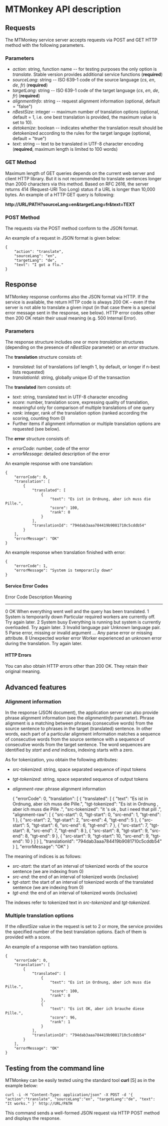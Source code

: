 MTMonkey API description
========================

Requests
--------

The MTMonkey service server accepts requests via POST and GET HTTP
method with the following parameters.

### Parameters

-   *action*: string, function name -- for testing purposes the only
    option is *translate*. Stable version provides additional service
    functions (**required**)
-   *sourceLang*: string -- ISO 639-1 code of the source language (*cs*,
    *en*, *de*, *fr*) (**required**)
-   *targetLang*: string -- ISO 639-1 code of the target language (*cs*,
    *en*, *de*, *fr*) (**required**)
-   *alignmentInfo*: string -- request alignment information (optional,
    default = "false")
-   *nBestSize*: integer -- maximum number of translation options
    (optional, default = 1, i.e. one best translation is provided, the
    maximum value is set to 10).
-   *detokenize*: boolean -- indicates whether the translation result
    should be detokenized according to the rules for the target languge
    (optional, default = "true")
-   *text*: string -- text to be translated in UTF-8 character encoding
    (**required**, maximum length is limited to 100 words)

### GET Method

Maximum length of GET queries depends on the current web server and
client HTTP library. But it is not recommended to translate sentences
longer than 2000 characters via this method. Based on RFC 2616, the
server returns 414 (Request-URI Too Long) status if a URL is longer than
10,000 bytes. An example of a HTTP GET query is following:

**http://URL/PATH?sourceLang=en&targetLang=fr&text=TEXT**

### POST Method

The requests via the POST method conform to the JSON format.

An example of a request in JSON format is given below:

    {
        "action": "translate",
        "sourceLang": "en",
        "targetLang": "de",
        "text": "I got a flu."
    }

Response
--------

MTMonkey response conforms also the JSON format via HTTP. If the service
is available, the return HTTP code is always 200 OK – even if the server
is not able to translate a given input (in that case there is a special
error message sent in the response, see below). HTTP error codes other
then 200 OK retain their usual meaning (e.g. 500 Internal Error).

### Parameters

The response structure includes one or more *translation* structures
(depending on the presence of *nBestSize* parameter) or an *error*
structure.

The **translation** structure consists of:

-   *translated*: list of translations (of length 1, by default, or
    longer if n-best lists requested)
-   *translationId*: string, globally unique ID of the transaction

The **translated** item consists of:

-   *text*: string, translated text in UTF-8 character encoding
-   *score*: number, translation score, expressing quality of
    translation, meaningful only for comparison of multiple translations
    of one query
-   *rank*: integer, rank of the translation option (ranked according
    the scoring, counting from 0)
-   Further items if alignment information or multiple translation
    options are requested (see below).

The **error** structure consists of:

-   *errorCode*: number, code of the error
-   *errorMessage*: detailed description of the error

An example response with one translation:

    {
        "errorCode": 0, 
        "translation": [
            {
                "translated": [
                    {
                        "text": "Es ist in Ordnung, aber ich muss die Pille.", 
                        "score": 100,
                        "rank": 0
                    }
                ], 
                "translationId": "794dab3aaa784419b9081710c5cddb54"
            }
        ], 
        "errorMessage": "OK"
    }

An example response when translation finished with error:

    {
        "errorCode": 1,
        "errorMessage": "System is temporarily down"
    }

#### Service Error Codes

  Error Code   Description                                  Meaning
  ------------ -------------------------------------------- ------------------------------------------------------------------------------
  0            OK                                           When everything went well and the query has been translated.
  1            System is temporarily down                   Particular required workers are currently off. Try again later.
  2            System busy                                  Everything is running but system is currently overloaded. Try again later.
  3            Invalid language pair                        Unknown language pair.
  5            Parse error, missing or invalid argument …   Any parse error or missing attribute.
  8            Unexpected worker error                      Worker experienced an unknown error during the translation. Try again later.

#### HTTP Errors

You can also obtain HTTP errors other than 200 OK. They retain their
original meaning.

Advanced features
-----------------

### Alignment information

In the response (JSON document), the application server can also provide
phrase alignment information (see the *alignmentInfo* parameter). Phrase
alignment is a matching between phrases (consecutive words) from the
source sentence to phrases in the target (translated) sentence. In other
words, each part of a particular alignment information matches a
sequence of consecutive words from the source sentence with a sequence
of consecutive words from the target sentence. The word sequences are
identified by *start* and *end* indices, indexing starts with a zero.

As for tokenization, you obtain the following attributes:

-   *src-tokenized*: string, space separated sequence of input tokens
-   *tgt-tokenized*: string, space separated sequence of output tokens
-   *alignment-raw*: phrase alignment information

    {
        "errorCode": 0, 
        "translation": [
            {
                "translated": [
                    {
                        "text": "Es ist in Ordnung, aber ich muss die Pille.", 
                        "tgt-tokenized": "Es ist in Ordnung , aber ich muss die Pille .", 
                        "src-tokenized": "it 's ok , but i need that pill .", 
                        "alignment-raw": [
                            {
                                "src-start": 0, 
                                "tgt-start": 0, 
                                "src-end": 1, 
                                "tgt-end": 1
                            }, 
                            {
                                "src-start": 2, 
                                "tgt-start": 2, 
                                "src-end": 4, 
                                "tgt-end": 5
                            }, 
                            {
                                "src-start": 5, 
                                "tgt-start": 6, 
                                "src-end": 6, 
                                "tgt-end": 7
                            }, 
                            {
                                "src-start": 7, 
                                "tgt-start": 8, 
                                "src-end": 7, 
                                "tgt-end": 8
                            }, 
                            {
                                "src-start": 8, 
                                "tgt-start": 9, 
                                "src-end": 8, 
                                "tgt-end": 9
                            }, 
                            {
                                "src-start": 9, 
                                "tgt-start": 10, 
                                "src-end": 9, 
                                "tgt-end": 10
                            }
                        ]
                    }
                ], 
                "translationId": "794dab3aaa784419b9081710c5cddb54"
            }
        ], 
        "errorMessage": "OK"
    }

The meaning of indices is as follows:

-   *src-start*: the start of an interval of tokenized words of the
    source sentence (we are indexing from 0)
-   *src-end*: the end of an interval of tokenized words (inclusive)
-   *tgt-start*: the start of an interval of tokenized words of the
    translated sentence (we are indexing from 0)
-   *tgt-end*: the end of an interval of tokenized words (inclusive)

The indexes refer to tokenized text in *src-tokenized* and
*tgt-tokenized*.

### Multiple translation options

If the *nBestSize* value in the request is set to 2 or more, the service
provides the specified number of the best translation options. Each of
them is provided with a score.

An example of a response with two translation options.

    {
        "errorCode": 0, 
        "translation": [
            {
                "translated": [
                    {
                        "text": "Es ist in Ordnung, aber ich muss die Pille.",
                        "score": 100,
                        "rank": 0
                    },
                    {
                        "text": "Es ist OK, aber ich brauche diese Pille.",
                        "score": 96,
                        "rank": 1
                    }
                ], 
                "translationId": "794dab3aaa784419b9081710c5cddb54"
            }
        ], 
        "errorMessage": "OK"
    }

Testing from the command line
-----------------------------

MTMonkey can be easily tested using the standard tool **curl** [5] as in
the example below:

    curl -i -H "Content-Type: application/json" -X POST -d '{ "action":"translate", "sourceLang":"en", "targetLang":"de", "text": "It works." }' http://URL/PATH

This command sends a well-formed JSON request via HTTP POST method and
displays the response.
